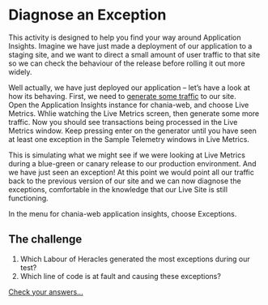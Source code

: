 # Diagnose an Exception

This activity is designed to help you find your way around Application Insights.  Imagine we have just made a deployment of our application to a staging site, and we want to direct a small amount of user traffic to that site so we can check the behaviour of the release before rolling it out more widely.
 
Well actually, we have just deployed our application – let’s have a look at how its behaving.  First, we need to [generate some traffic](heracles-generator-manual.md) to our site.  
Open the Application Insights instance for chania-web, and choose Live Metrics.  Whlie watching the Live Metrics screen, then generate some more traffic.  Now you should see transactions being processed in the Live Metrics window.  Keep pressing enter on the generator until you have seen at least one exception in the Sample Telemetry windows in Live Metrics.

This is simulating what we might see if we were looking at Live Metrics during a blue-green or canary release to our production environment.  And we have just seen an exception!  At this point we would point all our traffic back to the previous version of our site and we can now diagnose the exceptions, comfortable in the knowledge that our Live Site is still functioning.

In the menu for chania-web application insights, choose Exceptions.

## The challenge

1. Which Labour of Heracles generated the most exceptions during our test?
1. Which line of code is at fault and causing these exceptions?

[Check your answers...](answers/diagnose-exception-answer.md)

 
